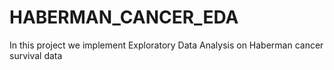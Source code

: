 # HABERMAN_CANCER_EDA
In this project we implement Exploratory Data Analysis on Haberman cancer survival data
